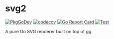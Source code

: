 # svg2

[![PkgGoDev](https://pkg.go.dev/badge/github.com/pgavlin/svg2)](https://pkg.go.dev/github.com/pgavlin/svg2)
[![codecov](https://codecov.io/gh/pgavlin/svg2/branch/master/graph/badge.svg)](https://codecov.io/gh/pgavlin/svg2)
[![Go Report Card](https://goreportcard.com/badge/github.com/pgavlin/svg2)](https://goreportcard.com/report/github.com/pgavlin/svg2)
[![Test](https://github.com/pgavlin/svg2/workflows/Test/badge.svg)](https://github.com/pgavlin/svg2/actions?query=workflow%3ATest)

A pure Go SVG renderer built on top of [gg](https://pkg.go.dev/github.com/fogleman/gg).
